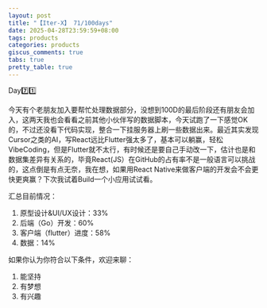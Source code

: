 ```yaml
---
layout: post
title: "【Iter-X】 71/100days"
date: 2025-04-28T23:59:59+08:00
tags: products
categories: products
giscus_comments: true
tabs: true
pretty_table: true
---
```


Day7️⃣1️⃣

今天有个老朋友加入要帮忙处理数据部分，没想到100D的最后阶段还有朋友会加入，这两天我也会看看之前其他小伙伴写的数据脚本，今天试跑了一下感觉OK的，不过还没看下代码实现，整合一下挂服务器上刷一些数据出来。最近其实发现Cursor之类的AI，写React远比Flutter强太多了，基本可以躺赢，轻松VibeCoding，但是Flutter就不太行，有时候还是要自己手动改一下，估计也是和数据集差异有关系的，毕竟React(JS）在GitHub的占有率不是一般语言可以挑战的，这点倒是有点无奈，我在想，如果用React Native来做客户端的开发会不会更快更爽赢？下次我试着Build一个小应用试试看。

汇总目前情况：

1. 原型设计&UI/UX设计：33%
2. 后端（Go）开发：60%
3. 客户端（flutter）进度：58%
4. 数据：14%

如果你认为你符合以下条件，欢迎来聊：

1. 能坚持
2. 有梦想
3. 有兴趣
